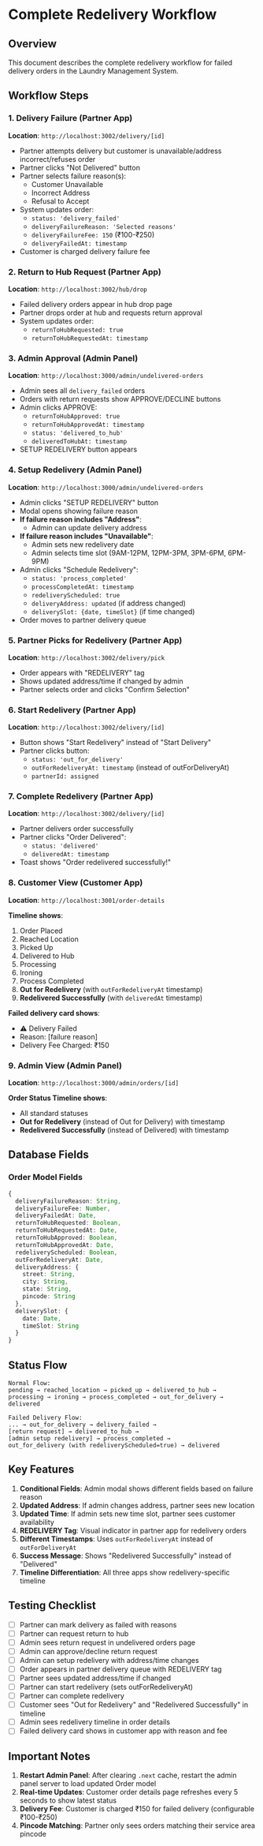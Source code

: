 # Complete Redelivery Workflow

## Overview
This document describes the complete redelivery workflow for failed delivery orders in the Laundry Management System.

## Workflow Steps

### 1. Delivery Failure (Partner App)
**Location**: `http://localhost:3002/delivery/[id]`

- Partner attempts delivery but customer is unavailable/address incorrect/refuses order
- Partner clicks "Not Delivered" button
- Partner selects failure reason(s):
  - Customer Unavailable
  - Incorrect Address
  - Refusal to Accept
- System updates order:
  - `status: 'delivery_failed'`
  - `deliveryFailureReason: 'Selected reasons'`
  - `deliveryFailureFee: 150` (₹100-₹250)
  - `deliveryFailedAt: timestamp`
- Customer is charged delivery failure fee

### 2. Return to Hub Request (Partner App)
**Location**: `http://localhost:3002/hub/drop`

- Failed delivery orders appear in hub drop page
- Partner drops order at hub and requests return approval
- System updates order:
  - `returnToHubRequested: true`
  - `returnToHubRequestedAt: timestamp`

### 3. Admin Approval (Admin Panel)
**Location**: `http://localhost:3000/admin/undelivered-orders`

- Admin sees all `delivery_failed` orders
- Orders with return requests show APPROVE/DECLINE buttons
- Admin clicks APPROVE:
  - `returnToHubApproved: true`
  - `returnToHubApprovedAt: timestamp`
  - `status: 'delivered_to_hub'`
  - `deliveredToHubAt: timestamp`
- SETUP REDELIVERY button appears

### 4. Setup Redelivery (Admin Panel)
**Location**: `http://localhost:3000/admin/undelivered-orders`

- Admin clicks "SETUP REDELIVERY" button
- Modal opens showing failure reason
- **If failure reason includes "Address"**:
  - Admin can update delivery address
- **If failure reason includes "Unavailable"**:
  - Admin sets new redelivery date
  - Admin selects time slot (9AM-12PM, 12PM-3PM, 3PM-6PM, 6PM-9PM)
- Admin clicks "Schedule Redelivery":
  - `status: 'process_completed'`
  - `processCompletedAt: timestamp`
  - `redeliveryScheduled: true`
  - `deliveryAddress: updated` (if address changed)
  - `deliverySlot: {date, timeSlot}` (if time changed)
- Order moves to partner delivery queue

### 5. Partner Picks for Redelivery (Partner App)
**Location**: `http://localhost:3002/delivery/pick`

- Order appears with "REDELIVERY" tag
- Shows updated address/time if changed by admin
- Partner selects order and clicks "Confirm Selection"

### 6. Start Redelivery (Partner App)
**Location**: `http://localhost:3002/delivery/[id]`

- Button shows "Start Redelivery" instead of "Start Delivery"
- Partner clicks button:
  - `status: 'out_for_delivery'`
  - `outForRedeliveryAt: timestamp` (instead of outForDeliveryAt)
  - `partnerId: assigned`

### 7. Complete Redelivery (Partner App)
**Location**: `http://localhost:3002/delivery/[id]`

- Partner delivers order successfully
- Partner clicks "Order Delivered":
  - `status: 'delivered'`
  - `deliveredAt: timestamp`
- Toast shows "Order redelivered successfully!"

### 8. Customer View (Customer App)
**Location**: `http://localhost:3001/order-details`

**Timeline shows**:
1. Order Placed
2. Reached Location
3. Picked Up
4. Delivered to Hub
5. Processing
6. Ironing
7. Process Completed
8. **Out for Redelivery** (with `outForRedeliveryAt` timestamp)
9. **Redelivered Successfully** (with `deliveredAt` timestamp)

**Failed delivery card shows**:
- ⚠ Delivery Failed
- Reason: [failure reason]
- Delivery Fee Charged: ₹150

### 9. Admin View (Admin Panel)
**Location**: `http://localhost:3000/admin/orders/[id]`

**Order Status Timeline shows**:
- All standard statuses
- **Out for Redelivery** (instead of Out for Delivery) with timestamp
- **Redelivered Successfully** (instead of Delivered) with timestamp

## Database Fields

### Order Model Fields
```typescript
{
  deliveryFailureReason: String,
  deliveryFailureFee: Number,
  deliveryFailedAt: Date,
  returnToHubRequested: Boolean,
  returnToHubRequestedAt: Date,
  returnToHubApproved: Boolean,
  returnToHubApprovedAt: Date,
  redeliveryScheduled: Boolean,
  outForRedeliveryAt: Date,
  deliveryAddress: {
    street: String,
    city: String,
    state: String,
    pincode: String
  },
  deliverySlot: {
    date: Date,
    timeSlot: String
  }
}
```

## Status Flow

```
Normal Flow:
pending → reached_location → picked_up → delivered_to_hub → 
processing → ironing → process_completed → out_for_delivery → delivered

Failed Delivery Flow:
... → out_for_delivery → delivery_failed → 
[return request] → delivered_to_hub → 
[admin setup redelivery] → process_completed → 
out_for_delivery (with redeliveryScheduled=true) → delivered
```

## Key Features

1. **Conditional Fields**: Admin modal shows different fields based on failure reason
2. **Updated Address**: If admin changes address, partner sees new location
3. **Updated Time**: If admin sets new time slot, partner sees customer availability
4. **REDELIVERY Tag**: Visual indicator in partner app for redelivery orders
5. **Different Timestamps**: Uses `outForRedeliveryAt` instead of `outForDeliveryAt`
6. **Success Message**: Shows "Redelivered Successfully" instead of "Delivered"
7. **Timeline Differentiation**: All three apps show redelivery-specific timeline

## Testing Checklist

- [ ] Partner can mark delivery as failed with reasons
- [ ] Partner can request return to hub
- [ ] Admin sees return request in undelivered orders page
- [ ] Admin can approve/decline return request
- [ ] Admin can setup redelivery with address/time changes
- [ ] Order appears in partner delivery queue with REDELIVERY tag
- [ ] Partner sees updated address/time if changed
- [ ] Partner can start redelivery (sets outForRedeliveryAt)
- [ ] Partner can complete redelivery
- [ ] Customer sees "Out for Redelivery" and "Redelivered Successfully" in timeline
- [ ] Admin sees redelivery timeline in order details
- [ ] Failed delivery card shows in customer app with reason and fee

## Important Notes

1. **Restart Admin Panel**: After clearing `.next` cache, restart the admin panel server to load updated Order model
2. **Real-time Updates**: Customer order details page refreshes every 5 seconds to show latest status
3. **Delivery Fee**: Customer is charged ₹150 for failed delivery (configurable ₹100-₹250)
4. **Pincode Matching**: Partner only sees orders matching their service area pincode
